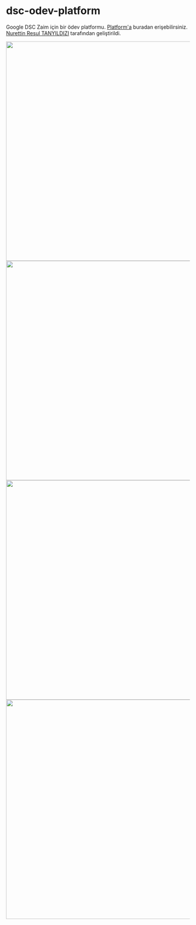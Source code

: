 # dsc-odev-platform
Google DSC Zaim için bir ödev platformu.
[Platform'a](https://dsc-zaim-odev.web.app) buradan erişebilirsiniz.
[Nurettin Resul TANYILDIZI](https://github.com/resultanyildizi) tarafından geliştirildi.

<img width=600 src="https://github.com/dsczaim/dsc-odev-platform/assets/47090675/e9793e08-52cd-4c36-ac03-cc8ec72f7f5d" />
<img width=600 src="https://github.com/dsczaim/dsc-odev-platform/assets/47090675/bded40ef-5e28-4c42-9ce4-d655a2c1db0a" />
<img width=600 src="https://github.com/dsczaim/dsc-odev-platform/assets/47090675/1070e2b4-aca8-4b7c-a2dc-164b3507d396" />
<img width=600 src="https://github.com/dsczaim/dsc-odev-platform/assets/47090675/af3adf43-52e1-4d1c-bb53-2f66295c5c9f" />




